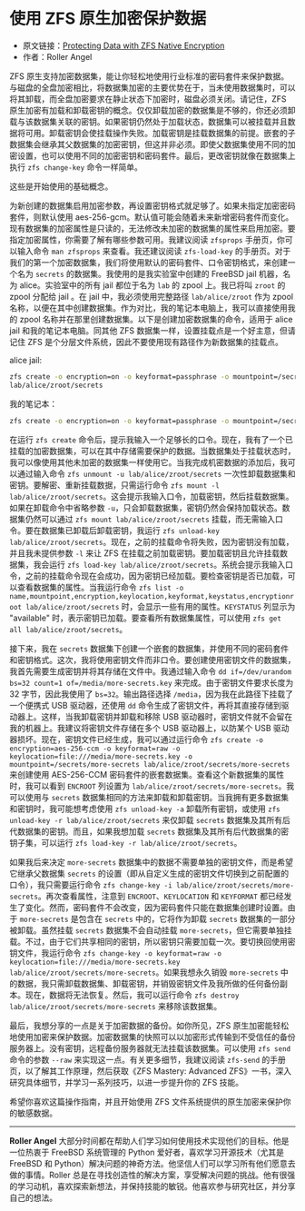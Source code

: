 # 使用 ZFS 原生加密保护数据

- 原文链接：[Protecting Data with ZFS Native Encryption](https://freebsdfoundation.org/our-work/journal/browser-based-edition/storage-and-filesystems/protecting-data-with-zfs-native-encryption/)
- 作者：Roller Angel

ZFS 原生支持加密数据集，能让你轻松地使用行业标准的密码套件来保护数据。与磁盘的全盘加密相比，将数据集加密的主要优势在于，当未使用数据集时，可以将其卸载，而全盘加密要求在静止状态下加密时，磁盘必须关闭。请记住，ZFS 原生加密有加载和卸载密钥的概念。仅仅卸载加密的数据集是不够的，你还必须卸载与该数据集关联的密钥。如果密钥仍然处于加载状态，数据集可以被挂载并且数据将可用。卸载密钥会使挂载操作失败。加载密钥是挂载数据集的前提。嵌套的子数据集会继承其父数据集的加密密钥，但这并非必须。即使父数据集使用不同的加密设置，也可以使用不同的加密密钥和密码套件。最后，更改密钥就像在数据集上执行 `zfs change-key` 命令一样简单。

这些是开始使用的基础概念。

为新创建的数据集启用加密参数，再设置密钥格式就足够了。如果未指定加密密码套件，则默认使用 aes-256-gcm。默认值可能会随着未来新增密码套件而变化。现有数据集的加密属性是只读的，无法修改未加密的数据集的属性来启用加密。要指定加密属性，你需要了解有哪些参数可用。我建议阅读 `zfsprops` 手册页，你可以输入命令 `man zfsprops` 来查看。我还建议阅读 `zfs-load-key` 的手册页。对于我们的第一个加密数据集，我们将使用默认的密码套件、口令密钥格式，来创建一个名为 `secrets` 的数据集。我使用的是我实验室中创建的 FreeBSD  jail 机器，名为 alice。实验室中的所有 jail 都位于名为 `lab` 的 zpool 上。我已将叫 `zroot` 的 zpool 分配给 jail 。在 jail 中，我必须使用完整路径 `lab/alice/zroot` 作为 zpool 名称，以便在其中创建数据集。作为对比，我的笔记本电脑上，我可以直接使用我的 zpool 名称并在那里创建数据集。以下是创建加密数据集的命令，适用于 alice jail 和我的笔记本电脑。同其他 ZFS 数据集一样，设置挂载点是一个好主意，但请记住 ZFS 是个分层文件系统，因此不要使用现有路径作为新数据集的挂载点。

alice jail:

```sh
zfs create -o encryption=on -o keyformat=passphrase -o mountpoint=/secrets
lab/alice/zroot/secrets
```

我的笔记本：

```sh
zfs create -o encryption=on -o keyformat=passphrase -o mountpoint=/secrets zroot/secrets
```

在运行 `zfs create` 命令后，提示我输入一个足够长的口令。现在，我有了一个已挂载的加密数据集，可以在其中存储需要保护的数据。当数据集处于挂载状态时，我可以像使用其他未加密的数据集一样使用它。当我完成机密数据的添加后，我可以通过输入命令 `zfs unmount -u lab/alice/zroot/secrets` 一次性卸载数据集和密钥。要解密、重新挂载数据，只需运行命令 `zfs mount -l lab/alice/zroot/secrets`。这会提示我输入口令，加载密钥，然后挂载数据集。如果在卸载命令中省略参数 `-u`，只会卸载数据集，密钥仍然会保持加载状态。数据集仍然可以通过 `zfs mount lab/alice/zroot/secrets` 挂载，而无需输入口令。要在数据集已卸载后卸载密钥，我运行 `zfs unload-key lab/alice/zroot/secrets`。现在，之前的挂载命令将失败，因为密钥没有加载，并且我未提供参数 `-l` 来让 ZFS 在挂载之前加载密钥。要加载密钥且允许挂载数据集，我会运行 `zfs load-key lab/alice/zroot/secrets`。系统会提示我输入口令，之前的挂载命令现在会成功，因为密钥已经加载。要检查密钥是否已加载，可以查看数据集的属性。当我运行命令 `zfs list -o name,mountpoint,encryption,keylocation,keyformat,keystatus,encryptionroot lab/alice/zroot/secrets` 时，会显示一些有用的属性。`KEYSTATUS` 列显示为 "available" 时，表示密钥已加载。要查看所有数据集属性，可以使用 `zfs get all lab/alice/zroot/secrets`。

接下来，我在 `secrets` 数据集下创建一个嵌套的数据集，并使用不同的密码套件和密钥格式。这次，我将使用密钥文件而非口令。要创建使用密钥文件的数据集，我首先需要生成密钥并将其存储在文件中。我通过输入命令 `dd if=/dev/urandom bs=32 count=1 of=/media/more-secrets.key` 来完成。由于密钥文件要求长度为 32 字节，因此我使用了 `bs=32`。输出路径选择 `/media`，因为我在此路径下挂载了一个便携式 USB 驱动器，还使用 `dd` 命令生成了密钥文件，再将其直接存储到驱动器上。这样，当我卸载密钥并卸载和移除 USB 驱动器时，密钥文件就不会留在我的机器上。我建议将密钥文件存储在多个 USB 驱动器上，以防某个 USB 驱动器损坏。现在，密钥文件已经生成，我可以通过运行命令 `zfs create -o encryption=aes-256-ccm -o keyformat=raw -o keylocation=file:///media/more-secrets.key -o mountpoint=/secrets/more-secrets lab/alice/zroot/secrets/more-secrets` 来创建使用 AES-256-CCM 密码套件的嵌套数据集。查看这个新数据集的属性时，我可以看到 `ENCROOT` 列设置为 `lab/alice/zroot/secrets/more-secrets`。我可以使用与 `secrets` 数据集相同的方法来卸载和卸载密钥。当我拥有更多数据集和密钥时，我可能想考虑使用 `zfs unload-key -a` 卸载所有密钥，或使用 `zfs unload-key -r lab/alice/zroot/secrets` 来仅卸载 `secrets` 数据集及其所有后代数据集的密钥。而且，如果我想加载 `secrets` 数据集及其所有后代数据集的密钥子集，可以运行 `zfs load-key -r lab/alice/zroot/secrets`。

如果我后来决定 `more-secrets` 数据集中的数据不需要单独的密钥文件，而是希望它继承父数据集 `secrets` 的设置（即从自定义生成的密钥文件切换到之前配置的口令），我只需要运行命令 `zfs change-key -i lab/alice/zroot/secrets/more-secrets`。再次查看属性，注意到 `ENCROOT`、`KEYLOCATION` 和 `KEYFORMAT` 都已经发生了变化。然而，密码套件不会改变，因为密码套件只能在数据集创建时设置。由于 `more-secrets` 是包含在 `secrets` 中的，它将作为卸载 `secrets` 数据集的一部分被卸载。虽然挂载 `secrets` 数据集不会自动挂载 `more-secrets`，但它需要单独挂载。不过，由于它们共享相同的密钥，所以密钥只需要加载一次。要切换回使用密钥文件，我运行命令 `zfs change-key -o keyformat=raw -o keylocation=file:///media/more-secrets.key lab/alice/zroot/secrets/more-secrets`。如果我想永久销毁 `more-secrets` 中的数据，我只需卸载数据集、卸载密钥，并销毁密钥文件及我所做的任何备份副本。现在，数据将无法恢复。然后，我可以运行命令 `zfs destroy lab/alice/zroot/secrets/more-secrets` 来移除该数据集。

最后，我想分享的一点是关于加密数据的备份。如你所见，ZFS 原生加密能轻松地使用加密来保护数据。加密数据集的快照可以以加密形式传输到不受信任的备份服务器上。没有密钥，远程备份服务器就无法挂载该数据集。可以使用 `zfs send` 命令的参数 `--raw` 来实现这一点。有关更多细节，我建议阅读 `zfs-send` 的手册页，以了解其工作原理，然后获取《ZFS Mastery: Advanced ZFS》一书，深入研究具体细节，并学习一系列技巧，以进一步提升你的 ZFS 技能。

希望你喜欢这篇操作指南，并且开始使用 ZFS 文件系统提供的原生加密来保护你的敏感数据。

---

**Roller Angel** 大部分时间都在帮助人们学习如何使用技术实现他们的目标。他是一位热衷于 FreeBSD 系统管理的 Python 爱好者，喜欢学习开源技术（尤其是 FreeBSD 和 Python）解决问题的神奇方法。他坚信人们可以学习所有他们愿意去做的事情。Roller 总是在寻找创造性的解决方案，享受解决问题的挑战。他有很强的学习动机，喜欢探索新想法，并保持技能的敏锐。他喜欢参与研究社区，并分享自己的想法。
